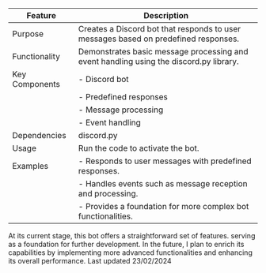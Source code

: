 | Feature        | Description                                                                            |
|----------------|----------------------------------------------------------------------------------------|
| Purpose        | Creates a Discord bot that responds to user messages based on predefined responses.    |
| Functionality  | Demonstrates basic message processing and event handling using the discord.py library. |
| Key Components | - Discord bot                                                                          |
|                | - Predefined responses                                                                 |
|                | - Message processing                                                                   |
|                | - Event handling                                                                       |
| Dependencies   | discord.py                                                                             |
| Usage          | Run the code to activate the bot.                                                      |
| Examples       | - Responds to user messages with predefined responses.                                 |
|                | - Handles events such as message reception and processing.                             |
|                | - Provides a foundation for more complex bot functionalities.                          |


At its current stage, this bot offers a straightforward set of features.
serving as a foundation for further development. 
In the future, I plan to enrich its capabilities by implementing more advanced functionalities 
and enhancing its overall performance. Last updated 23/02/2024
